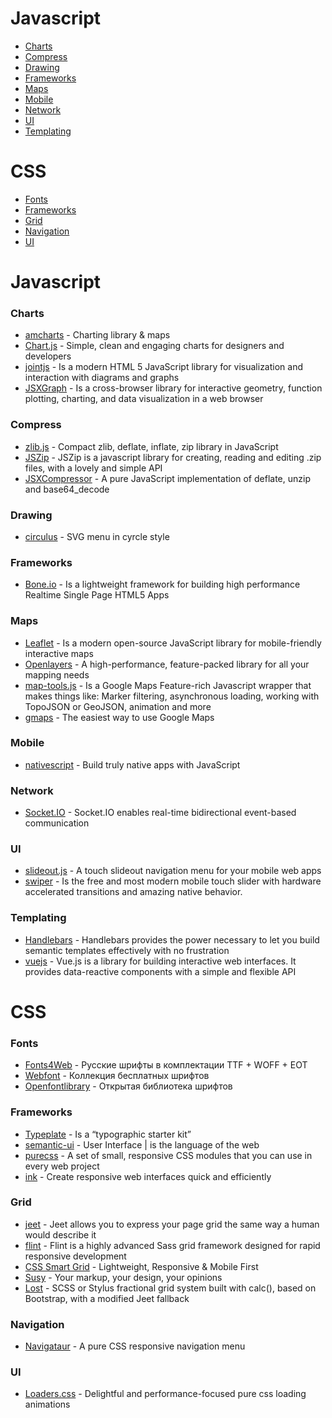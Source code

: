 # Javascript
- [Charts](#charts)
- [Compress](#compress)
- [Drawing](#drawing)
- [Frameworks](#frameworks)
- [Maps](#maps)
- [Mobile](#mobile)
- [Network](#network)
- [UI](#ui)
- [Templating](#templating)

# CSS
- [Fonts](#fonts)
- [Frameworks](#frameworks)
- [Grid](#grid)
- [Navigation](#grid)
- [UI](#ui)



# Javascript

### Charts
- [amcharts](http://www.amcharts.com/) - Charting library & maps
- [Chart.js](http://www.chartjs.org/) - Simple, clean and engaging charts for designers and developers
- [jointjs](http://jointjs.com/) - Is a modern HTML 5 JavaScript library for visualization and interaction with diagrams and graphs
- [JSXGraph](https://github.com/jsxgraph/jsxgraph) - Is a cross-browser library for interactive geometry, function plotting, charting, and data visualization in a web browser

### Compress
- [zlib.js](https://github.com/imaya/zlib.js) - Compact zlib, deflate, inflate, zip library in JavaScript
- [JSZip](http://stuk.github.io/jszip/) - JSZip is a javascript library for creating, reading and editing .zip files, with a lovely and simple API
- [JSXCompressor](http://jsxgraph.uni-bayreuth.de/wp/jsxcompressor/) - A pure JavaScript implementation of deflate, unzip and base64_decode

### Drawing
- [circulus](http://sarasoueidan.com/tools/circulus/) - SVG menu in cyrcle style

### Frameworks
- [Bone.io](http://bone.io/) - Is a lightweight framework for building high performance Realtime Single Page HTML5 Apps

### Maps
- [Leaflet](http://leafletjs.com/) - Is a modern open-source JavaScript library for mobile-friendly interactive maps
- [Openlayers](http://openlayers.org/) - A high-performance, feature-packed library for all your mapping needs
- [map-tools.js](https://github.com/yagoferrer/map-tools) - Is a Google Maps Feature-rich Javascript wrapper that makes things like: Marker filtering, asynchronous loading, working with TopoJSON or GeoJSON, animation and more
- [gmaps](https://github.com/hpneo/gmaps) - The easiest way to use Google Maps

### Mobile
- [nativescript](https://www.nativescript.org/) - Build truly native apps with JavaScript

### Network
- [Socket.IO](http://socket.io/) - Socket.IO enables real-time bidirectional event-based communication

### UI
- [slideout.js](https://mango.github.io/slideout/) - A touch slideout navigation menu for your mobile web apps
- [swiper](http://www.idangero.us/swiper/) - Is the free and most modern mobile touch slider with hardware accelerated transitions and amazing native behavior.

### Templating
- [Handlebars](http://handlebarsjs.com/) - Handlebars provides the power necessary to let you build semantic templates effectively with no frustration
- [vuejs](http://vuejs.org/) - Vue.js is a library for building interactive web interfaces. 
It provides data-reactive components with a simple and flexible API



# CSS

### Fonts
- [Fonts4Web](http://fonts4web.ru/) - Русские шрифты в комплектации TTF + WOFF + EOT
- [Webfont](http://webfont.ru/) - Коллекция бесплатных шрифтов
- [Openfontlibrary](http://openfontlibrary.org/ru) - Открытая библиотека шрифтов

### Frameworks
- [Typeplate](http://typeplate.com/) - Is a “typographic starter kit”
- [semantic-ui](http://semantic-ui.com/) - User Interface | is the language of the web
- [purecss](http://purecss.io/) - A set of small, responsive CSS modules that you can use in every web project
- [ink](http://ink.sapo.pt//) - Create responsive web interfaces quick and efficiently

### Grid
- [jeet](http://jeet.gs/) - Jeet allows you to express your page grid the same way a human would describe it
- [flint](http://flint.gs/) - Flint is a highly advanced Sass grid framework designed for rapid responsive development
- [CSS Smart Grid](http://dryan.github.io/css-smart-grid/) - Lightweight, Responsive & Mobile First
- [Susy](http://susy.oddbird.net/) - Your markup, your design, your opinions
- [Lost](https://github.com/corysimmons/lost) - SCSS or Stylus fractional grid system built with calc(), based on Bootstrap, with a modified Jeet fallback

### Navigation
- [Navigataur](https://github.com/micjamking/Navigataur) - A pure CSS responsive navigation menu

### UI
- [Loaders.css](http://connoratherton.com/loaders) - Delightful and performance-focused pure css loading animations

